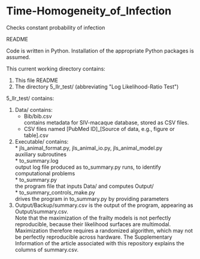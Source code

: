 # Time-Homogeneity_of_Infection
Checks constant probability of infection

README

Code is written in Python.
Installation of the appropriate Python packages is assumed.

This current working directory contains:
    <ol>
        <li>This file README</li>
        <li>The directory 5_llr_test/ (abbreviating "Log Likelihood-Ratio Test")</li>
    </ol>
5_llr_test/ contains:  
    <ol>
    <li>Data/ contains:  
        <ul>
            <li>Bib/bib.csv  
            contains metadata for SIV-macaque database, stored as CSV files.</li>
            <li>CSV files
            named [PubMed ID]_[Source of data, e.g., figure or table].csv</li> 
        </ul>
    <li>Executable/ contains:  
        * jls_animal_format.py, jls_animal_io.py, jls_animal_model.py  
            auxiliary subroutines  
        * to_summary.log  
            output log file produced as to_summary.py runs, to identify computational problems  
        * to_summary.py  
            the program file that inputs Data/ and computes Output/  
        * to_summary_controls_make.py  
            drives the program in to_summary.py by providing parameters </li> 
    <li>Output/Backup/summary.csv is the output of the program, appearing as Output/summary.csv.  
        Note that the maximization of the frailty models is not perfectly reproducible, 
        because their likelihood surfaces are multimodal. Maximization therefore requires a 
        randomized algorithm, which may not be perfectly reproducible across hardware. The
        Supplementary Information of the article associated with this repository explains the 
        columns of summary.csv.</li>
    </ol>
        
